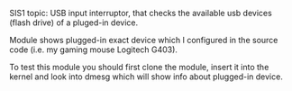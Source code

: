 SIS1 topic: USB input interruptor, that checks the available usb devices (flash drive) of
a pluged-in device.

Module shows plugged-in exact device which I configured in the source code (i.e. my gaming mouse Logitech G403).

To test this module you should first clone the module, insert it into the kernel and look into dmesg which will show info about plugged-in device.


